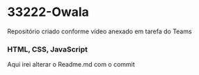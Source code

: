 # 33222-Owala
Repositório criado conforme vídeo anexado em tarefa do Teams

### HTML, CSS, JavaScript ###

Aqui irei alterar o Readme.md com o commit